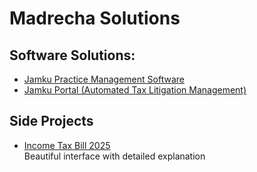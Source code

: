 # Madrecha Solutions

## Software Solutions: 
* <a href="https://www.edisonlee55.com">Jamku Practice Management Software</a>
* <a href="https://twitter.com/edisonlee55">Jamku Portal (Automated Tax Litigation Management)</a>

## Side Projects
* [Income Tax Bill 2025](https://ai.jamku.app/incometax2025) \
  Beautiful interface with detailed explanation


<!--

**Here are some ideas to get you started:**

🙋‍♀️ A short introduction - what is your organization all about?
🌈 Contribution guidelines - how can the community get involved?
👩‍💻 Useful resources - where can the community find your docs? Is there anything else the community should know?
🍿 Fun facts - what does your team eat for breakfast?
🧙 Remember, you can do mighty things with the power of [Markdown](https://docs.github.com/github/writing-on-github/getting-started-with-writing-and-formatting-on-github/basic-writing-and-formatting-syntax)
-->
